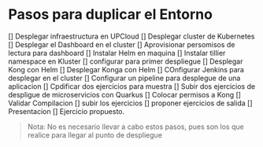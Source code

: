 # Pasos para duplicar el Entorno

[] Desplegar infraestructura en UPCloud
[] Desplegar cluster de Kubernetes
[] Desplegar el Dashboard en el cluster
[] Aprovisionar persomisos de lectura para dashboard
[] Instalar Helm en maquina
[] Instalar tillier namespace en Kluster
[] configurar para primer despliegue
[] Desplegar Kong con Helm
[] Desplegar Konga con Helm
[] COnfigurar Jenkins para desplegar en el cluster
[] Configurar un pipeline para desplegue de una aplicacion
[] Cpdificar dos ejercicios para muestra
[] Subir dos ejercicios de despligue de microservicios con Quarkus
[] Colocar permisos a Kong
[] Validar Compilacion
[] subir los ejercicios
[] proponer ejercicios de salida
[] Presentacion
[] Ejercicio propuesto.


> Nota: No es necesario llevar a cabo estos pasos, pues son los que realice para llegar al punto de despliegue
